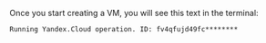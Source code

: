 Once you start creating a VM, you will see this text in the terminal:

```text
Running Yandex.Cloud operation. ID: fv4qfujd49fc********
```
